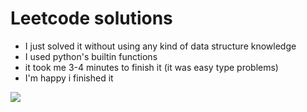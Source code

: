 # Leetcode solutions 
* I just solved it without using any kind of data structure knowledge
* I used python's builtin functions
* it took me 3-4 minutes to finish it (it was easy type problems)
* I'm happy i finished it
<img src="https://images5.alphacoders.com/741/thumb-1920-741057.jpg">
